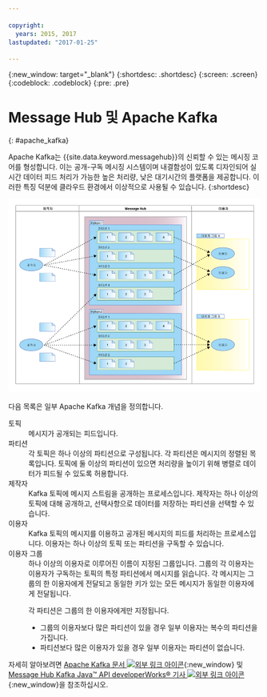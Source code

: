 ```yaml
---

copyright:
  years: 2015, 2017
lastupdated: "2017-01-25"

---
```


{:new_window: target="_blank"}
{:shortdesc: .shortdesc}
{:screen: .screen}
{:codeblock: .codeblock}
{:pre: .pre}

# Message Hub 및 Apache Kafka
{: #apache_kafka}

Apache Kafka는 {{site.data.keyword.messagehub}}의 신뢰할 수 있는 메시징 코어를 형성합니다. 이는 공개-구독 메시징 시스템이며 내결함성이 있도록 디자인되어 실시간 데이터 피드 처리가 가능한 높은 처리량, 낮은 대기시간의 플랫폼을 제공합니다. 이러한 특징 덕분에 클라우드 환경에서 이상적으로 사용될 수 있습니다. {:shortdesc}

![Kafka 아키텍처 다이어그램.](kafka_architecture.png "Kafka 아키텍처를 보여주는 다이어그램입니다. 제작자가 Kafka 클러스터에 피드를 제공하면 이용자가 메시지를 구독하게 됩니다.") 

다음 목록은 일부 Apache Kafka 개념을 정의합니다. 

<dl><dt>토픽</dt>
<dd>메시지가 공개되는 피드입니다. </dd>
<dt>파티션</dt>
<dd>각 토픽은 하나 이상의 파티션으로 구성됩니다. 각 파티션은 메시지의 정렬된 목록입니다. 토픽에 둘 이상의 파티션이 있으면 처리량을 높이기 위해 병렬로 데이터가 피드될 수 있도록 허용합니다. </dd>
<dt>제작자</dt>
<dd>Kafka 토픽에 메시지 스트림을 공개하는 프로세스입니다. 제작자는 하나 이상의 토픽에 대해 공개하고, 선택사항으로 데이터를 저장하는 파티션을 선택할 수 있습니다. </dd>
<dt>이용자</dt>
<dd>Kafka 토픽의 메시지를 이용하고 공개된 메시지의 피드를 처리하는 프로세스입니다. 이용자는 하나 이상의 토픽 또는 파티션을 구독할 수 있습니다.</dd>
<dt>이용자 그룹</dt>
<dd>하나 이상의 이용자로 이루어진 이름이 지정된 그룹입니다. 그룹의 각 이용자는 이용자가 구독하는 토픽의 특정 파티션에서 메시지를 읽습니다. 각 메시지는 그룹의 한 이용자에게 전달되고 동일한 키가 있는 모든 메시지가 동일한 이용자에게 전달됩니다. <p>각 파티션은 그룹의 한 이용자에게만 지정됩니다. </p> 
<ul>
<li>그룹의 이용자보다 많은 파티션이 있을 경우 일부 이용자는 복수의 파티션을 가집니다. </li>
<li>파티션보다 많은 이용자가 있을 경우 일부 이용자는 파티션이 없습니다. </li>
</ul>
</dd>
</dl>

자세히 알아보려면 [Apache Kafka 문서 ![외부 링크 아이콘](../../icons/launch-glyph.svg "외부 링크 아이콘")](http://kafka.apache.org/documentation.html){:new_window} 및 [Message Hub Kafka Java&trade; API developerWorks&reg; 기사 ![외부 링크 아이콘](../../icons/launch-glyph.svg "외부 링크 아이콘")](https://developer.ibm.com/messaging/2016/03/03/message-hub-kafka-java-api/){:new_window}을 참조하십시오.


